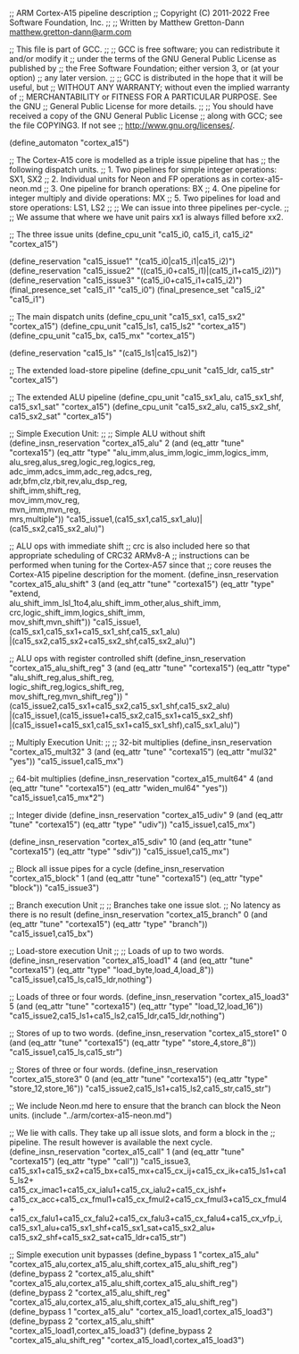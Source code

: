 ;; ARM Cortex-A15 pipeline description
;; Copyright (C) 2011-2022 Free Software Foundation, Inc.
;;
;; Written by Matthew Gretton-Dann <matthew.gretton-dann@arm.com>

;; This file is part of GCC.
;;
;; GCC is free software; you can redistribute it and/or modify it
;; under the terms of the GNU General Public License as published by
;; the Free Software Foundation; either version 3, or (at your option)
;; any later version.
;;
;; GCC is distributed in the hope that it will be useful, but
;; WITHOUT ANY WARRANTY; without even the implied warranty of
;; MERCHANTABILITY or FITNESS FOR A PARTICULAR PURPOSE.  See the GNU
;; General Public License for more details.
;;
;; You should have received a copy of the GNU General Public License
;; along with GCC; see the file COPYING3.  If not see
;; <http://www.gnu.org/licenses/>.

(define_automaton "cortex_a15")

;; The Cortex-A15 core is modelled as a triple issue pipeline that has
;; the following dispatch units.
;; 1. Two pipelines for simple integer operations: SX1, SX2
;; 2. Individual units for Neon and FP operations as in cortex-a15-neon.md
;; 3. One pipeline for branch operations: BX
;; 4. One pipeline for integer multiply and divide operations: MX
;; 5. Two pipelines for load and store operations: LS1, LS2
;;
;; We can issue into three pipelines per-cycle.
;;
;; We assume that where we have unit pairs xx1 is always filled before xx2.

;; The three issue units
(define_cpu_unit "ca15_i0, ca15_i1, ca15_i2" "cortex_a15")

(define_reservation "ca15_issue1" "(ca15_i0|ca15_i1|ca15_i2)")
(define_reservation "ca15_issue2" "((ca15_i0+ca15_i1)|(ca15_i1+ca15_i2))")
(define_reservation "ca15_issue3" "(ca15_i0+ca15_i1+ca15_i2)")
(final_presence_set "ca15_i1" "ca15_i0")
(final_presence_set "ca15_i2" "ca15_i1")

;; The main dispatch units
(define_cpu_unit "ca15_sx1, ca15_sx2" "cortex_a15")
(define_cpu_unit "ca15_ls1, ca15_ls2" "cortex_a15")
(define_cpu_unit "ca15_bx, ca15_mx" "cortex_a15")

(define_reservation "ca15_ls" "(ca15_ls1|ca15_ls2)")

;; The extended load-store pipeline
(define_cpu_unit "ca15_ldr, ca15_str" "cortex_a15")

;; The extended ALU pipeline
(define_cpu_unit "ca15_sx1_alu, ca15_sx1_shf, ca15_sx1_sat" "cortex_a15")
(define_cpu_unit "ca15_sx2_alu, ca15_sx2_shf, ca15_sx2_sat" "cortex_a15")

;; Simple Execution Unit:
;;
;; Simple ALU without shift
(define_insn_reservation "cortex_a15_alu" 2
  (and (eq_attr "tune" "cortexa15")
       (eq_attr "type" "alu_imm,alus_imm,logic_imm,logics_imm,\
                        alu_sreg,alus_sreg,logic_reg,logics_reg,\
                        adc_imm,adcs_imm,adc_reg,adcs_reg,\
                        adr,bfm,clz,rbit,rev,alu_dsp_reg,\
                        shift_imm,shift_reg,\
                        mov_imm,mov_reg,\
                        mvn_imm,mvn_reg,\
                        mrs,multiple"))
  "ca15_issue1,(ca15_sx1,ca15_sx1_alu)|(ca15_sx2,ca15_sx2_alu)")

;; ALU ops with immediate shift
;; crc is also included here so that appropriate scheduling of CRC32 ARMv8-A
;; instructions can be performed when tuning for the Cortex-A57 since that
;; core reuses the Cortex-A15 pipeline description for the moment.
(define_insn_reservation "cortex_a15_alu_shift" 3
  (and (eq_attr "tune" "cortexa15")
       (eq_attr "type" "extend,\
                        alu_shift_imm_lsl_1to4,alu_shift_imm_other,alus_shift_imm,\
                        crc,logic_shift_imm,logics_shift_imm,\
                        mov_shift,mvn_shift"))
  "ca15_issue1,(ca15_sx1,ca15_sx1+ca15_sx1_shf,ca15_sx1_alu)\
	       |(ca15_sx2,ca15_sx2+ca15_sx2_shf,ca15_sx2_alu)")

;; ALU ops with register controlled shift
(define_insn_reservation "cortex_a15_alu_shift_reg" 3
  (and (eq_attr "tune" "cortexa15")
       (eq_attr "type" "alu_shift_reg,alus_shift_reg,\
                        logic_shift_reg,logics_shift_reg,\
                        mov_shift_reg,mvn_shift_reg"))
  "(ca15_issue2,ca15_sx1+ca15_sx2,ca15_sx1_shf,ca15_sx2_alu)\
   |(ca15_issue1,(ca15_issue1+ca15_sx2,ca15_sx1+ca15_sx2_shf)\
   |(ca15_issue1+ca15_sx1,ca15_sx1+ca15_sx1_shf),ca15_sx1_alu)")

;; Multiply Execution Unit:
;;
;; 32-bit multiplies
(define_insn_reservation "cortex_a15_mult32" 3
  (and (eq_attr "tune" "cortexa15")
       (eq_attr "mul32" "yes"))
  "ca15_issue1,ca15_mx")

;; 64-bit multiplies
(define_insn_reservation "cortex_a15_mult64" 4
  (and (eq_attr "tune" "cortexa15")
       (eq_attr "widen_mul64" "yes"))
  "ca15_issue1,ca15_mx*2")

;; Integer divide
(define_insn_reservation "cortex_a15_udiv" 9
  (and (eq_attr "tune" "cortexa15")
       (eq_attr "type" "udiv"))
  "ca15_issue1,ca15_mx")

(define_insn_reservation "cortex_a15_sdiv" 10
  (and (eq_attr "tune" "cortexa15")
       (eq_attr "type" "sdiv"))
  "ca15_issue1,ca15_mx")

;; Block all issue pipes for a cycle
(define_insn_reservation "cortex_a15_block" 1
  (and (eq_attr "tune" "cortexa15")
       (eq_attr "type" "block"))
  "ca15_issue3")

;; Branch execution Unit
;;
;; Branches take one issue slot.
;; No latency as there is no result
(define_insn_reservation "cortex_a15_branch" 0
  (and (eq_attr "tune" "cortexa15")
       (eq_attr "type" "branch"))
  "ca15_issue1,ca15_bx")

;; Load-store execution Unit
;;
;; Loads of up to two words.
(define_insn_reservation "cortex_a15_load1" 4
  (and (eq_attr "tune" "cortexa15")
       (eq_attr "type" "load_byte,load_4,load_8"))
  "ca15_issue1,ca15_ls,ca15_ldr,nothing")

;; Loads of three or four words.
(define_insn_reservation "cortex_a15_load3" 5
  (and (eq_attr "tune" "cortexa15")
       (eq_attr "type" "load_12,load_16"))
  "ca15_issue2,ca15_ls1+ca15_ls2,ca15_ldr,ca15_ldr,nothing")

;; Stores of up to two words.
(define_insn_reservation "cortex_a15_store1" 0
  (and (eq_attr "tune" "cortexa15")
       (eq_attr "type" "store_4,store_8"))
  "ca15_issue1,ca15_ls,ca15_str")

;; Stores of three or four words.
(define_insn_reservation "cortex_a15_store3" 0
  (and (eq_attr "tune" "cortexa15")
       (eq_attr "type" "store_12,store_16"))
  "ca15_issue2,ca15_ls1+ca15_ls2,ca15_str,ca15_str")

;; We include Neon.md here to ensure that the branch can block the Neon units.
(include "../arm/cortex-a15-neon.md")

;; We lie with calls.  They take up all issue slots, and form a block in the
;; pipeline.  The result however is available the next cycle.
(define_insn_reservation "cortex_a15_call" 1
  (and (eq_attr "tune" "cortexa15")
       (eq_attr "type" "call"))
  "ca15_issue3,\
   ca15_sx1+ca15_sx2+ca15_bx+ca15_mx+ca15_cx_ij+ca15_cx_ik+ca15_ls1+ca15_ls2+\
   ca15_cx_imac1+ca15_cx_ialu1+ca15_cx_ialu2+ca15_cx_ishf+\
   ca15_cx_acc+ca15_cx_fmul1+ca15_cx_fmul2+ca15_cx_fmul3+ca15_cx_fmul4+\
   ca15_cx_falu1+ca15_cx_falu2+ca15_cx_falu3+ca15_cx_falu4+ca15_cx_vfp_i,\
   ca15_sx1_alu+ca15_sx1_shf+ca15_sx1_sat+ca15_sx2_alu+\
   ca15_sx2_shf+ca15_sx2_sat+ca15_ldr+ca15_str")

;; Simple execution unit bypasses
(define_bypass 1 "cortex_a15_alu"
	       "cortex_a15_alu,cortex_a15_alu_shift,cortex_a15_alu_shift_reg")
(define_bypass 2 "cortex_a15_alu_shift"
	       "cortex_a15_alu,cortex_a15_alu_shift,cortex_a15_alu_shift_reg")
(define_bypass 2 "cortex_a15_alu_shift_reg"
	       "cortex_a15_alu,cortex_a15_alu_shift,cortex_a15_alu_shift_reg")
(define_bypass 1 "cortex_a15_alu" "cortex_a15_load1,cortex_a15_load3")
(define_bypass 2 "cortex_a15_alu_shift" "cortex_a15_load1,cortex_a15_load3")
(define_bypass 2 "cortex_a15_alu_shift_reg"
	       "cortex_a15_load1,cortex_a15_load3")
